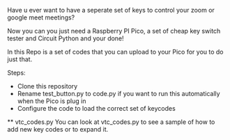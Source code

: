 Have u ever want to have a seperate set of keys to control your zoom or google meet meetings?

Now you can you just need a Raspberry PI Pico, a set of cheap key switch tester and Circuit Python and your done!

In this Repo is a set of codes that you can upload to your Pico for you to do just that. 

Steps:
* Clone this repository
* Rename test_button.py to code.py if you want to run this automatically when the Pico is plug in
* Configure the code to load the correct set of keycodes

** vtc_codes.py
You can look at vtc_codes.py to see a sample of how to add new key codes or to expand it.

